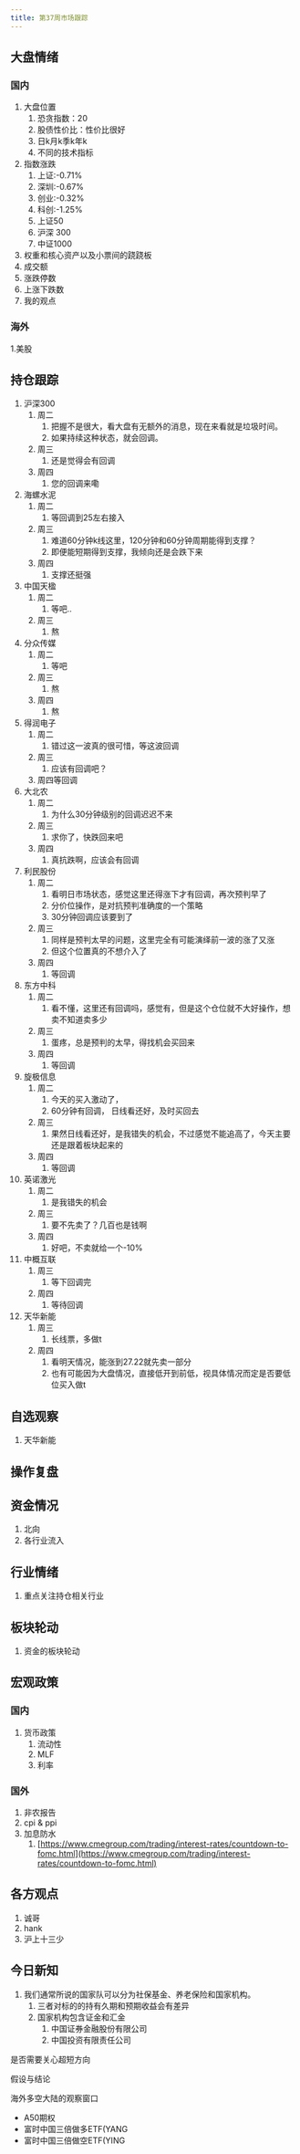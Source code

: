 ```yaml
---
title: 第37周市场跟踪
---
```

## 大盘情绪

### 国内
1. 大盘位置
    1. 恐贪指数：20
    2. 股债性价比：性价比很好
    3. 日k月k季k年k
    4. 不同的技术指标
2. 指数涨跌
    1. 上证:-0.71%
    2. 深圳:-0.67%
    3. 创业:-0.32%
    4. 科创:-1.25%
    5. 上证50 
    6. 沪深 300
    7. 中证1000
3. 权重和核心资产以及小票间的跷跷板
4. 成交额
5. 涨跌停数
6. 上涨下跌数
7. 我的观点
### 海外
1.美股

## 持仓跟踪
1. 沪深300
   1. 周二
      1. 把握不是很大，看大盘有无额外的消息，现在来看就是垃圾时间。
      2. 如果持续这种状态，就会回调。
   2. 周三
      1. 还是觉得会有回调
   3. 周四
      1. 您的回调来嘞
2. 海螺水泥
   1. 周二
      1. 等回调到25左右接入
   2. 周三
      1. 难道60分钟k线这里，120分钟和60分钟周期能得到支撑？
      2. 即便能短期得到支撑，我倾向还是会跌下来
   3. 周四
      1. 支撑还挺强
3. 中国天楹
   1. 周二
      1. 等吧..
   2. 周三
      1. 熬
4. 分众传媒
   1. 周二
      1. 等吧
   2. 周三
      1. 熬
   3. 周四
      1. 熬
5. 得润电子
   1. 周二
      1. 错过这一波真的很可惜，等这波回调
   2. 周三
      1. 应该有回调吧？
   3. 周四等回调
6. 大北农
   1. 周二
      1. 为什么30分钟级别的回调迟迟不来
   2. 周三
      1. 求你了，快跌回来吧
   3. 周四
      1. 真抗跌啊，应该会有回调
7. 利民股份
   1. 周二
      1. 看明日市场状态，感觉这里还得涨下才有回调，再次预判早了
      2. 分价位操作，是对抗预判准确度的一个策略
      3. 30分钟回调应该要到了
   2. 周三
      1. 同样是预判太早的问题，这里完全有可能演绎前一波的涨了又涨
      2. 但这个位置真的不想介入了
   3. 周四
      1. 等回调
8. 东方中科
   1. 周二
      1. 看不懂，这里还有回调吗，感觉有，但是这个仓位就不大好操作，想卖不知道卖多少
   2. 周三
      1. 蛋疼，总是预判的太早，得找机会买回来
   3. 周四
      1. 等回调
9. 旋极信息
   1.  周二
       1.  今天的买入激动了，
       2.  60分钟有回调， 日线看还好，及时买回去
   2.  周三
       1.  果然日线看还好，是我错失的机会，不过感觉不能追高了，今天主要还是跟着板块起来的
   3.  周四
       1.  等回调
10. 英诺激光
    1.  周二
        1.  是我错失的机会
    2.  周三
        1.  要不先卖了？几百也是钱啊
    3.  周四
        1.  好吧，不卖就给一个-10%
11. 中概互联
    1.  周三
        1.  等下回调完
    2.  周四
        1.  等待回调
12. 天华新能
    1.  周三
        1.  长线票，多做t
    2.  周四
        1.  看明天情况，能涨到27.22就先卖一部分
        2.  也有可能因为大盘情况，直接低开到前低，视具体情况而定是否要低位买入做t

## 自选观察
1. 天华新能

## 操作复盘

## 资金情况
1. 北向
2. 各行业流入

## 行业情绪
1. 重点关注持仓相关行业

## 板块轮动
1. 资金的板块轮动

## 宏观政策

### 国内
1. 货币政策
   1. 流动性
   2. MLF
   3. 利率
### 国外
1. 非农报告
2. cpi & ppi
3. 加息防水
    1. [https://www.cmegroup.com/trading/interest-rates/countdown-to-fomc.html](https://www.cmegroup.com/trading/interest-rates/countdown-to-fomc.html)

## 各方观点
1. 诚哥
2. hank
3. 沪上十三少

## 今日新知
1. 我们通常所说的国家队可以分为社保基金、养老保险和国家机构。
   1. 三者对标的的持有久期和预期收益会有差异
   2. 国家机构包含证金和汇金
      1. 中国证券金融股份有限公司
      2. 中国投资有限责任公司

是否需要关心超短方向

假设与结论

海外多空大陆的观察窗口

* A50期权
* 富时中国三倍做多ETF(YANG
* 富时中国三倍做空ETF(YING

